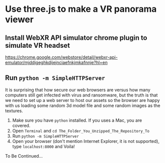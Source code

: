 # Use three.js to make a VR panorama viewer

## Install WebXR API simulator chrome plugin to simulate VR headset

https://chrome.google.com/webstore/detail/webxr-api-emulator/mjddjgeghkdijejnciaefnkjmkafnnje?hl=en

## Run `python -m SimpleHTTPServer`

It is surprising that how secure our web browsers are versus how many computers still get infected with virus and ransomware, but the truth is that we need to set up a web server to host our assets so the browser are happy with us loading some random 3d model file and some random images as the textures.

1. Make sure you have `python` installed. If you uses a Mac, you are covered.
2. Open `Terminal` and `cd The_Folder_You_Unzipped_The_Repository_To`
3. Run `python -m SimpleHTTPServer`
4. Open your browser (don't mention Internet Explorer, it is not supported), type `localhost:8000` and Voila!

To Be Continued...
